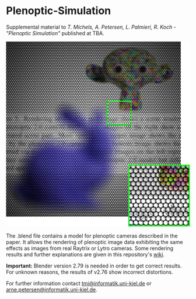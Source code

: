 # Plenoptic-Simulation
Supplemental material to *T. Michels, A. Petersen, L. Palmieri, R. Koch - "Plenoptic Simulation"* published at TBA.

<img src="/images/preview.jpeg" alt="Rendering example for a plenoptic camera 2.0 setup" style="width: 600px;"/>

The .blend file contains a model for plenoptic cameras described in the paper. It allows the rendering of plenoptic image data exhibiting the same effects as images from real Raytrix or Lytro cameras. Some rendering results and further explanations are given in this repository's [wiki](https://github.com/Arne-Petersen/Plenoptic-Simulation/wiki).

**Important:** Blender version 2.79 is needed in order to get correct results. For unknown reasons, the results of v2.76 show incorrect distortions.

For further information contact <tmi@informatik.uni-kiel.de> or <arne.petersen@informatik.uni-kiel.de>.
